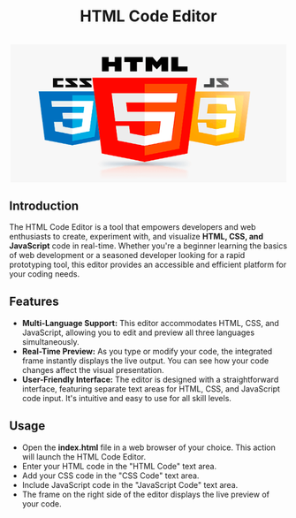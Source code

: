 # <p align="center"> HTML Code Editor <br><br> <img src="https://github.com/aadilsiddiquee/HTML_code_editor/blob/main/image.png?raw=true" alt="HTML Code Editor" width="500" height="250" align="center"> </p>

## Introduction
The HTML Code Editor is a tool that empowers developers and web enthusiasts to create, experiment with, and visualize <b>HTML, CSS, and JavaScript</b> code in real-time. Whether you're a beginner learning the basics of web development or a seasoned developer looking for a rapid prototyping tool, this editor provides an accessible and efficient platform for your coding needs.

## Features
- <b>Multi-Language Support:</b> This editor accommodates HTML, CSS, and JavaScript, allowing you to edit and preview all three languages simultaneously.
- <b>Real-Time Preview:</b> As you type or modify your code, the integrated frame instantly displays the live output. You can see how your code changes affect the visual presentation.
- <b>User-Friendly Interface:</b> The editor is designed with a straightforward interface, featuring separate text areas for HTML, CSS, and JavaScript code input. It's intuitive and easy to use for all skill levels.

## Usage
- Open the <b>index.html</b> file in a web browser of your choice. This action will launch the HTML Code Editor.
- Enter your HTML code in the "HTML Code" text area.
- Add your CSS code in the "CSS Code" text area.
- Include JavaScript code in the "JavaScript Code" text area.
- The frame on the right side of the editor displays the live preview of your code.
